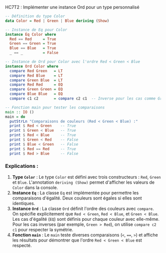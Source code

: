 HC7T2 : Implémenter une instance Ord pour un type personnalisé

```haskell
-- Définition du type Color
data Color = Red | Green | Blue deriving (Show)

-- Instance de Eq pour Color
instance Eq Color where
  Red == Red     = True
  Green == Green = True
  Blue == Blue   = True
  _ == _         = False

-- Instance de Ord pour Color avec l'ordre Red < Green < Blue
instance Ord Color where
  compare Red Green   = LT
  compare Red Blue    = LT
  compare Green Blue  = LT
  compare Red Red     = EQ
  compare Green Green = EQ
  compare Blue Blue   = EQ
  compare c1 c2       = compare c2 c1  -- Inverse pour les cas comme Green < Red

-- Fonction main pour tester les comparaisons
main :: IO ()
main = do
  putStrLn "Comparaisons de couleurs (Red < Green < Blue) :"
  print $ Red < Green    -- True
  print $ Green < Blue   -- True
  print $ Red < Blue     -- True
  print $ Green < Red    -- False
  print $ Blue < Green   -- False
  print $ Red == Red     -- True
  print $ Red > Blue     -- False
```

### Explications :
1. **Type `Color`** : Le type `Color` est défini avec trois constructeurs : `Red`, `Green` et `Blue`. L'annotation `deriving (Show)` permet d'afficher les valeurs de `Color` dans la console.
2. **Instance `Eq`** : La classe `Eq` est implémentée pour permettre les comparaisons d'égalité. Deux couleurs sont égales si elles sont identiques.
3. **Instance `Ord`** : La classe `Ord` définit l'ordre des couleurs avec `compare`. On spécifie explicitement que `Red < Green`, `Red < Blue`, et `Green < Blue`. Les cas d'égalité (`EQ`) sont définis pour chaque couleur avec elle-même. Pour les cas inverses (par exemple, `Green > Red`), on utilise `compare c2 c1` pour respecter la symétrie.
4. **Fonction `main`** : Le `main` teste diverses comparaisons (`<`, `==`, `>`) et affiche les résultats pour démontrer que l'ordre `Red < Green < Blue` est respecté.

